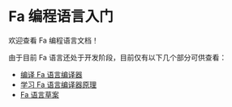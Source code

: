 # Fa 编程语言入门

欢迎查看 Fa 编程语言文档！

由于目前 Fa 语言还处于开发阶段，目前仅有以下几个部分可供查看：

- [编译 Fa 语言编译器](/complie-fa-lang-compiler/)
- [学习 Fa 语言编译器原理](/fa-lang-compiler-principle/)
- [Fa 语言草案](/fa-lang-draft/)
